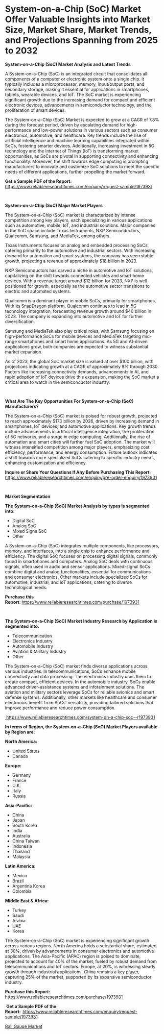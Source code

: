 <p><h1>System-on-a-Chip (SoC) Market Offer Valuable Insights into Market Size, Market Share, Market Trends, and Projections Spanning from 2025 to 2032</h1></p><p><strong>System-on-a-Chip (SoC) Market Analysis and Latest Trends</strong></p>
<p><p>A System-on-a-Chip (SoC) is an integrated circuit that consolidates all components of a computer or electronic system onto a single chip. It typically includes a microprocessor, memory, input/output ports, and secondary storage, making it essential for applications in smartphones, tablets, wearable devices, and IoT. The SoC market is experiencing significant growth due to the increasing demand for compact and efficient electronic devices, advancements in semiconductor technology, and the proliferation of smart devices.</p><p>The System-on-a-Chip (SoC) Market is expected to grow at a CAGR of 7.8% during the forecast period, driven by escalating demand for high-performance and low-power solutions in various sectors such as consumer electronics, automotive, and healthcare. Key trends include the rise of artificial intelligence and machine learning capabilities integrated within SoCs, fostering smarter devices. Additionally, increasing investment in 5G technology and the Internet of Things (IoT) is transforming market opportunities, as SoCs are pivotal in supporting connectivity and enhancing functionality. Moreover, the shift towards edge computing is prompting manufacturers to innovate and customize SoC solutions to meet the specific needs of different applications, further propelling the market forward.</p></p>
<p><strong>Get a Sample PDF of the Report:&nbsp;</strong> <a href="https://www.reliableresearchtimes.com/enquiry/request-sample/1973931?utm_campaign=3320&utm_medium=2&utm_source=Github&utm_content=ia&utm_term=28032025&utm_id=system-on-a-chip-soc">https://www.reliableresearchtimes.com/enquiry/request-sample/1973931</a></p>
<p>&nbsp;</p>
<p><strong>System-on-a-Chip (SoC) Major Market Players</strong></p>
<p><p>The System-on-a-Chip (SoC) market is characterized by intense competition among key players, each specializing in various applications such as automotive, mobile, IoT, and industrial solutions. Major companies in the SoC space include Texas Instruments, NXP Semiconductors, Qualcomm, Samsung, and MediaTek, among others.</p><p>Texas Instruments focuses on analog and embedded processing SoCs, catering primarily to the automotive and industrial sectors. With increasing demand for automation and smart systems, the company has seen stable growth, projecting a revenue of approximately $18 billion in 2023.</p><p>NXP Semiconductors has carved a niche in automotive and IoT solutions, capitalizing on the shift towards connected vehicles and smart home devices. With a revenue target around $12 billion for 2023, NXP is well-positioned for growth, especially as the automotive sector transitions to electric and automated systems.</p><p>Qualcomm is a dominant player in mobile SoCs, primarily for smartphones. With its SnapDragon platform, Qualcomm continues to lead in 5G technology integration, forecasting revenue growth around $40 billion in 2023. The company is expanding into automotive and IoT for further diversification.</p><p>Samsung and MediaTek also play critical roles, with Samsung focusing on high-performance SoCs for mobile devices and MediaTek targeting mid-range smartphones and smart home applications. As 5G and AI-driven applications grow, both companies are expected to witness substantial market expansion.</p><p>As of 2023, the global SoC market size is valued at over $100 billion, with projections indicating growth at a CAGR of approximately 8% through 2030. Factors like increasing connectivity demands, advancements in AI, and rapid adoption of IoT devices drive this expansion, making the SoC market a critical area to watch in the semiconductor industry.</p></p>
<p>&nbsp;</p>
<p><strong>What Are The Key Opportunities For System-on-a-Chip (SoC) Manufacturers?</strong></p>
<p><p>The System-on-a-Chip (SoC) market is poised for robust growth, projected to reach approximately $170 billion by 2026, driven by increasing demand in smartphones, IoT devices, and automotive applications. Key growth trends include advancements in artificial intelligence integration, the proliferation of 5G networks, and a surge in edge computing. Additionally, the rise of automation and smart cities will further fuel SoC adoption. The market will witness intensified competition among major players, emphasizing cost efficiency, performance, and energy consumption. Future outlook indicates a shift towards more specialized SoCs catering to specific industry needs, enhancing customization and efficiency.</p></p>
<p><strong>Inquire or Share Your Questions If Any Before Purchasing This Report:</strong> <a href="https://www.reliableresearchtimes.com/enquiry/pre-order-enquiry/1973931?utm_campaign=3320&utm_medium=2&utm_source=Github&utm_content=ia&utm_term=28032025&utm_id=system-on-a-chip-soc">https://www.reliableresearchtimes.com/enquiry/pre-order-enquiry/1973931</a></p>
<p>&nbsp;</p>
<p><strong>Market Segmentation</strong></p>
<p><strong>The System-on-a-Chip (SoC) Market Analysis by types is segmented into:</strong></p>
<p><ul><li>Digital SoC</li><li>Analog SoC</li><li>Mixed Signa SoC</li><li>Other</li></ul></p>
<p><p>A System-on-a-Chip (SoC) integrates multiple components, like processors, memory, and interfaces, into a single chip to enhance performance and efficiency. The digital SoC focuses on processing digital signals, commonly found in smartphones and computers. Analog SoC deals with continuous signals, often used in audio and sensor applications. Mixed-signal SoCs combine digital and analog functionalities, essential for communications and consumer electronics. Other markets include specialized SoCs for automotive, industrial, and IoT applications, catering to diverse technological needs.</p></p>
<p><strong>Purchase this Report:&nbsp;</strong><a href="https://www.reliableresearchtimes.com/purchase/1973931?utm_campaign=3320&utm_medium=2&utm_source=Github&utm_content=ia&utm_term=28032025&utm_id=system-on-a-chip-soc">https://www.reliableresearchtimes.com/purchase/1973931</a></p>
<p>&nbsp;</p>
<p><strong>The System-on-a-Chip (SoC) Market Industry Research by Application is segmented into:</strong></p>
<p><ul><li>Telecommunication</li><li>Electronics Industry</li><li>Automobile Industry</li><li>Aviation & Military Industry</li><li>Other</li></ul></p>
<p><p>The System-on-a-Chip (SoC) market finds diverse applications across various industries. In telecommunications, SoCs enhance mobile connectivity and data processing. The electronics industry uses them to create compact, efficient devices. In the automobile industry, SoCs enable advanced driver-assistance systems and infotainment solutions. The aviation and military sectors leverage SoCs for reliable avionics and smart defense systems. Additionally, other markets like healthcare and consumer electronics benefit from SoCs' versatility, providing tailored solutions that improve performance and reduce power consumption.</p></p>
<p><a href="https://www.reliableresearchtimes.com/system-on-a-chip-soc--r1973931?utm_campaign=3320&utm_medium=2&utm_source=Github&utm_content=ia&utm_term=28032025&utm_id=system-on-a-chip-soc">&nbsp;https://www.reliableresearchtimes.com/system-on-a-chip-soc--r1973931</a></p>
<p><strong>In terms of Region, the System-on-a-Chip (SoC) Market Players available by Region are:</strong></p>
<p>
    <p> <strong> North America: </strong>
        <ul>
            <li>United States</li>
            <li>Canada</li>
        </ul>
        </p> 
    <p> <strong> Europe: </strong>
        <ul>
            <li>Germany</li>
            <li>France</li>
            <li>U.K.</li>
            <li>Italy</li>
            <li>Russia</li>
        </ul>
        </p> 
    <p> <strong> Asia-Pacific: </strong>
        <ul>
            <li>China</li>
            <li>Japan</li>
            <li>South Korea</li>
            <li>India</li>
            <li>Australia</li>
            <li>China Taiwan</li>
            <li>Indonesia</li>
            <li>Thailand</li>
            <li>Malaysia</li>
        </ul>
        </p> 
    <p> <strong> Latin America: </strong>
        <ul>
            <li>Mexico</li>
            <li>Brazil</li>
            <li>Argentina Korea</li>
            <li>Colombia</li>
        </ul>
        </p> 
    <p> <strong> Middle East & Africa: </strong>
        <ul>
            <li>Turkey</li>
            <li>Saudi</li>
            <li>Arabia</li>
            <li>UAE</li>
            <li>Korea</li>
        </ul>
    </p>
    </p>
<p><p>The System-on-a-Chip (SoC) market is experiencing significant growth across various regions. North America holds a substantial share, estimated at 30%, driven by advancements in consumer electronics and automotive applications. The Asia-Pacific (APAC) region is poised to dominate, projected to account for 40% of the market, fueled by robust demand from telecommunications and IoT sectors. Europe, at 20%, is witnessing steady growth through industrial applications. China remains a key player, capturing 25% of the market, supported by its expansive semiconductor industry.</p></p>
<p><strong>Purchase this Report: </strong><a href="https://www.reliableresearchtimes.com/purchase/1973931?utm_campaign=3320&utm_medium=2&utm_source=Github&utm_content=ia&utm_term=28032025&utm_id=system-on-a-chip-soc">https://www.reliableresearchtimes.com/purchase/1973931</a></p>
<p>&nbsp;<strong>Get a Sample PDF of the Report:&nbsp;&nbsp;</strong><a href="https://www.reliableresearchtimes.com/enquiry/request-sample/1973931?utm_campaign=3320&utm_medium=2&utm_source=Github&utm_content=ia&utm_term=28032025&utm_id=system-on-a-chip-soc">https://www.reliableresearchtimes.com/enquiry/request-sample/1973931</a></p>
<p><strong></strong></p>
<p><p><a href="https://github.com/giulyankela/Market-Research-Report-List-1/blob/main/ball-gauge-market.md?utm_campaign=3320&utm_medium=2&utm_source=Github&utm_content=ia&utm_term=28032025&utm_id=system-on-a-chip-soc">Ball Gauge Market</a></p></p>